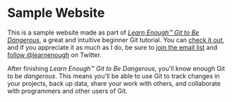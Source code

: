 # Sample Website

This is a sample website made as part of [*Learn Enough™ Git to Be
Dangerous*](http://learnenough.com/git-tutorial), a great
and intuitive beginner Git tutorial. You can [
check it out](http://learnenough.com/git-tutorial), and
if you appreciate it as much as I do, be sure to [join
the email list](http://learnenough.com/#email_list) and [follow
@learnenough](http://twitter.com/learnenough) on Twitter.

After finishing *Learn Enough™ Git to Be Dangerous*, you'll know
enough Git to be *dangerous*. This means you'll be able to use Git
to track changes in your projects, back up data, share your work
with others, and collaborate with programmers and other users of Git.
